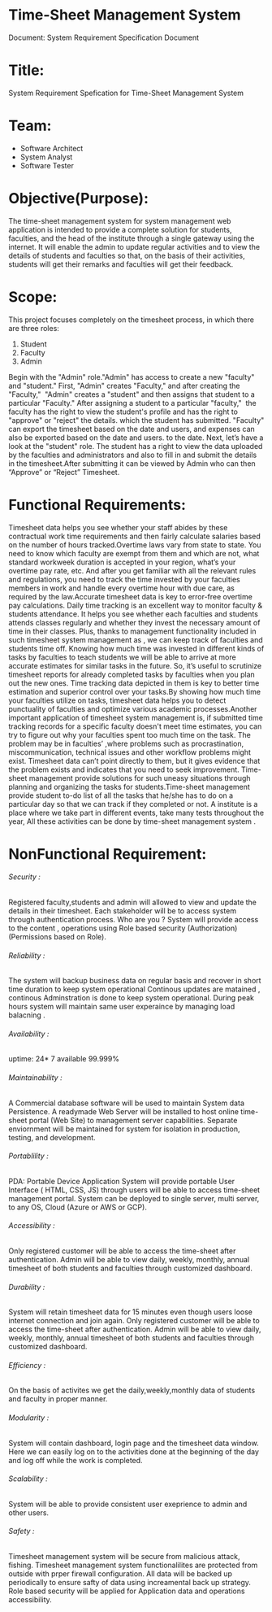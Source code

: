 # Time-Sheet Management System
Document: System Requirement Specification Document
# Title:
System Requirement Spefication for Time-Sheet Management System
# Team:
- Software Architect
- System Analyst
- Software Tester
  
# Objective(Purpose):
The time-sheet management system for system management web application is intended to provide a complete solution
for students, faculties, and the head of the institute through a single gateway using the internet. It will enable 
the admin to update regular activities and to view the details of students and faculties so that, on the basis of 
their activities, students will get their remarks and faculties will get their feedback.

# Scope:
This project focuses completely on the timesheet process, in which there are three roles:
1. Student
2. Faculty
3. Admin

Begin with the "Admin" role."Admin" has access to create a new "faculty" and "student." First, "Admin" creates "Faculty," and after creating
the "Faculty,"  "Admin" creates a "student" and then assigns that student to a particular "Faculty."
After assigning a student to a particular "faculty,"  the faculty has the right to view the student's profile and has the right to "approve" or "reject" the details.
which the student has submitted. "Faculty" can export the timesheet based on the date and users, and expenses can also be exported based on the date and users.
to the date.
Next, let’s have a look at the "student" role. The student has a right to view the data uploaded by the faculties and administrators and also 
to fill in and submit the details in the timesheet.After submitting it can be viewed by Admin who can  then “Approve” or “Reject” Timesheet.

# Functional Requirements:

Timesheet data helps you see whether your staff abides by these contractual work time requirements and then fairly calculate salaries based on the number of hours tracked.Overtime laws vary from state to state. You need to know which faculty are exempt from them and which are not, what standard workweek duration is accepted in your region, what’s your overtime pay rate, etc. And after you get familiar with all the relevant rules and regulations, you need to track the time invested by your faculties members in work and handle every overtime hour with due care, as required by the law.Accurate timesheet data is key to error-free overtime pay calculations. Daily time tracking is an excellent way to monitor faculty & students attendance. It helps you see whether each faculties and students attends classes regularly and 
whether they invest the necessary amount of time in their classes. Plus, thanks to management functionality included in such timesheet system management as ,
 we can keep track of faculties and students time off. Knowing how much time was invested in different kinds of tasks by faculties to teach students we will be able to 
arrive at more accurate estimates for similar tasks in the future. So, it’s useful to scrutinize timesheet reports for already completed tasks by faculties when you plan out the new ones. Time tracking data depicted in them is key to better time estimation and superior control over your tasks.By showing how much time your faculties utilize on tasks, timesheet data helps you to detect punctuality of faculties and optimize various academic processes.Another important application of timesheet system management is, if submitted time tracking records for a specific faculty doesn't meet time estimates, you can try to figure out why your faculties spent too much time on the task. The problem may be in faculties’ ,where problems such as procrastination, miscommunication, technical issues and other workflow problems might exist. Timesheet data can’t point directly to them, but it gives evidence that the problem exists and indicates that you need to seek improvement.
Time-sheet management  provide solutions for such uneasy situations through planning and organizing the tasks for students.Time-sheet management  provide student  to-do list of all the tasks that he/she has to do on a particular day so that we can track if they completed or not. A institute is a place where we take part in different events, take many tests throughout the year,  All these activities can be done by time-sheet management system .

# NonFunctional Requirement:
###### Security :
Registered faculty,students and admin will allowed to view and update the details in their timesheet. Each stakeholder will be to access system through authentication 
process. Who are you ? System will provide access to the content , operations using Role based security (Authorization) (Permissions based on Role).

###### Reliability :
The system will backup business data on regular basis and recover in short time duration to keep system operational Continous updates are matained , continous
 Adminstration is done to keep system operational. During peak hours system will maintain same user experaince by managing load balacning .

###### Availability :
uptime: 24* 7 available 99.999%

###### Maintainability :
A Commercial database software will be used to maintain System data Persistence. A readymade Web Server will be installed to host online time-sheet portal 
(Web Site) to management server capabilities. Separate enviornment will be maintained for system for isolation in production, testing, and development.

###### Portablility :
PDA: Portable Device Application System will provide portable User Interface ( HTML, CSS, JS) through users will be able to access time-sheet management portal. 
System can be deployed to single server, multi server, to any OS, Cloud (Azure or AWS or GCP).

###### Accessibility :
Only registered customer will be able to access the time-sheet after authentication. Admin will be able to view daily, weekly, monthly, annual timesheet of 
both students and faculties through customized dashboard. 

###### Durability :
System will retain timesheet data for 15 minutes even though users loose internet connection and join again. Only registered customer will be able to access the 
time-sheet after authentication. Admin will be able to view daily, weekly, monthly, annual timesheet of both students and faculties through customized dashboard. 

###### Efficiency :
On the basis of activites we get the daily,weekly,monthly data of students and faculty in proper manner.

###### Modularity :
System will contain dashboard, login page and the timesheet data window. Here we can easily log on to the activities done at the beginning of the day and 
log off while the work is completed. 

###### Scalability :
System will be able to provide consistent user exeprience to admin and other users.

###### Safety :
Timesheet management system will be secure from malicious attack, fishing. Timesheet management system functionalilites are protected from outside 
with prper firewall configuration. All data will be backed up periodically to ensure safty of data using increamental back up strategy. 
Role based security will be applied for Application data and operations accessibility.
